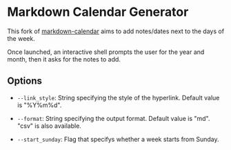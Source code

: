 # Markdown Calendar Generator
This fork of [markdown-calendar](https://github.com/kaiwinut/markdown-calendar-generator) aims to add notes/dates next to the days of the week.

Once launched, an interactive shell prompts the user for the year and month, then it asks for the notes to add.


## Options

- `--link_style`: String specifying the style of the hyperlink. Default value is "%Y%m%d".

- `--format`: String specifying the output format. Default value is "md". "csv" is also available.

- `--start_sunday`: Flag that specifys whether a week starts from Sunday.
